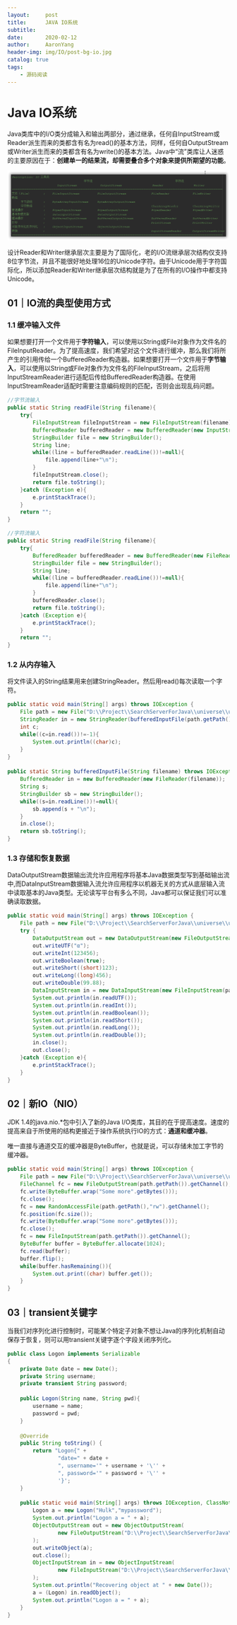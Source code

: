 ```yaml
---
layout:     post
title:      JAVA IO系统
subtitle:   
date:       2020-02-12
author:     AaronYang
header-img: img/IO/post-bg-io.jpg
catalog: true
tags:
    - 源码阅读
---
```


# Java IO系统

Java类库中的I/O类分成输入和输出两部分，通过继承，任何自InputStream或Reader派生而来的类都含有名为read()的基本方法，同样，任何自OutputStream或Writer派生而来的类都含有名为write()的基本方法。Java中“流”类库让人迷惑的主要原因在于：**创建单一的结果流，却需要叠合多个对象来提供所期望的功能**。

<div align="center"><img src="https://raw.githubusercontent.com/LyricYang/LyricYang.github.io/master/img/IO/20200212-1.png"/></div>

设计Reader和Writer继承层次主要是为了国际化，老的I/O流继承层次结构仅支持8位字节流，并且不能很好地处理16位的Unicode字符。由于Unicode用于字符国际化，所以添加Reader和Writer继承层次结构就是为了在所有的I/O操作中都支持Unicode。

## 01｜IO流的典型使用方式

### 1.1 缓冲输入文件

如果想要打开一个文件用于**字符输入**，可以使用以String或File对象作为文件名的FileInputReader。为了提高速度，我们希望对这个文件进行缓冲，那么我们将所产生的引用传给一个BufferedReader构造器。如果想要打开一个文件用于**字节输入**，可以使用以String或File对象作为文件名的FileInputStream，之后将用InputStreamReader进行适配后传给BufferedReader构造器。在使用InputStreamReader适配时需要注意编码规则的匹配，否则会出现乱码问题。

```java
//字节流输入
public static String readFile(String filename){
	try{
		FileInputStream fileInputStream = new FileInputStream(filename);
		BufferedReader bufferedReader = new BufferedReader(new InputStreamReader(fileInputStream,"UTF-8"));
		StringBuilder file = new StringBuilder();
		String line;
		while((line = bufferedReader.readLine())!=null){
			file.append(line+"\n");
		}
		fileInputStream.close();
		return file.toString();
	}catch (Exception e){
		e.printStackTrace();
	}
	return "";
}
```

```java
//字符流输入
public static String readFile(String filename){
    try{
        BufferedReader bufferedReader = new BufferedReader(new FileReader(filename));
        StringBuilder file = new StringBuilder();
        String line;
        while((line = bufferedReader.readLine())!=null){
            file.append(line+"\n");
        }
        bufferedReader.close();
        return file.toString();
    }catch (Exception e){
        e.printStackTrace();
    }
    return "";
}
```

### 1.2 从内存输入

将文件读入的String结果用来创建StringReader。然后用read()每次读取一个字符。

```java
public static void main(String[] args) throws IOException {
    File path = new File("D:\\Project\\SearchServerForJava\\universe\\utils\\src\\main\\java\\com\\lyricyang\\knowledge\\utils\\mail\\MailUtils.java");
    StringReader in = new StringReader(bufferedInputFile(path.getPath()));
    int c;
    while((c=in.read())!=-1){
        System.out.println((char)c);
    }
}

public static String bufferedInputFile(String filename) throws IOException {
    BufferedReader in = new BufferedReader(new FileReader(filename));
    String s;
    StringBuilder sb = new StringBuilder();
    while((s=in.readLine())!=null){
        sb.append(s + "\n");
    }
    in.close();
    return sb.toString();
}
```

### 1.3 存储和恢复数据

DataOutputStream数据输出流允许应用程序将基本Java数据类型写到基础输出流中,而DataInputStream数据输入流允许应用程序以机器无关的方式从底层输入流中读取基本的Java类型。无论读写平台有多么不同，Java都可以保证我们可以准确读取数据。

```java
public static void main(String[] args) throws IOException {
    File path = new File("D:\\Project\\SearchServerForJava\\universe\\utils\\src\\main\\java\\com\\lyricyang\\knowledge\\utils\\mail\\test.txt");
    try {
        DataOutputStream out = new DataOutputStream(new FileOutputStream(path.getPath()));
        out.writeUTF("α");
        out.writeInt(123456);
        out.writeBoolean(true);
        out.writeShort((short)123);
        out.writeLong((long)456);
        out.writeDouble(99.88);
        DataInputStream in = new DataInputStream(new FileInputStream(path.getPath()));
        System.out.println(in.readUTF());
        System.out.println(in.readInt());
        System.out.println(in.readBoolean());
        System.out.println(in.readShort());
        System.out.println(in.readLong());
        System.out.println(in.readDouble());
        in.close();
        out.close();
    }catch (Exception e){
        e.printStackTrace();
    }
}
```

## 02｜新IO（NIO）

JDK 1.4的java.nio.*包中引入了新的Java I/O类库，其目的在于提高速度。速度的提高来自于所使用的结构更接近于操作系统执行IO的方式：**通道和缓冲器**。

唯一直接与通道交互的缓冲器是ByteBuffer，也就是说，可以存储未加工字节的缓冲器。

```java
public static void main(String[] args) throws IOException {
    File path = new File("D:\\Project\\SearchServerForJava\\universe\\utils\\src\\main\\java\\com\\lyricyang\\knowledge\\utils\\mail\\test.txt");
    FileChannel fc = new FileOutputStream(path.getPath()).getChannel();
    fc.write(ByteBuffer.wrap("Some more".getBytes()));
    fc.close();
    fc = new RandomAccessFile(path.getPath(),"rw").getChannel();
    fc.position(fc.size());
    fc.write(ByteBuffer.wrap("Some more".getBytes()));
    fc.close();
    fc = new FileInputStream(path.getPath()).getChannel();
    ByteBuffer buffer = ByteBuffer.allocate(1024);
    fc.read(buffer);
    buffer.flip();
    while(buffer.hasRemaining()){
        System.out.print((char) buffer.get());
    }
}
```

## 03｜transient关键字

当我们对序列化进行控制时，可能某个特定子对象不想让Java的序列化机制自动保存于恢复，则可以用transient关键字逐个字段关闭序列化。

```java
public class Logon implements Serializable
{
    private Date date = new Date();
    private String username;
    private transient String password;

    public Logon(String name, String pwd){
        username = name;
        password = pwd;
    }

    @Override
    public String toString() {
        return "Logon{" +
                "date=" + date +
                ", username='" + username + '\'' +
                ", password='" + password + '\'' +
                '}';
    }

    public static void main(String[] args) throws IOException, ClassNotFoundException {
        Logon a = new Logon("Hulk","mypassword");
        System.out.println("Logon a = " + a);
        ObjectOutputStream out = new ObjectOutputStream(
                new FileOutputStream("D:\\Project\\SearchServerForJava\\universe\\utils\\src\\main\\java\\com\\lyricyang\\knowledge\\utils\\mail\\out.txt")
        );
        out.writeObject(a);
        out.close();
        ObjectInputStream in = new ObjectInputStream(
                new FileInputStream("D:\\Project\\SearchServerForJava\\universe\\utils\\src\\main\\java\\com\\lyricyang\\knowledge\\utils\\mail\\out.txt")
        );
        System.out.println("Recovering object at " + new Date());
        a = (Logon) in.readObject();
        System.out.println("Logon a = " + a);
    }
}
```

